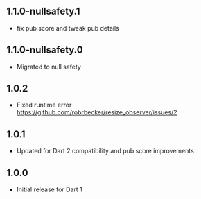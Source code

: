 ## 1.1.0-nullsafety.1

- fix pub score and tweak pub details

## 1.1.0-nullsafety.0

- Migrated to null safety

## 1.0.2

- Fixed runtime error https://github.com/robrbecker/resize_observer/issues/2

## 1.0.1

- Updated for Dart 2 compatibility and pub score improvements

## 1.0.0 

- Initial release for Dart 1

